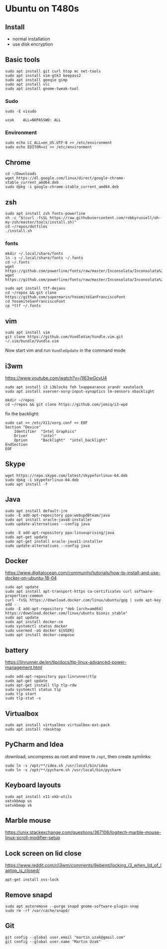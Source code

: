 # Ubuntu on T480s

## Install
* normal installation
* use disk encryption

## Basic tools

    sudo apt install git curl htop mc net-tools
    sudo apt install vim-gtk3 keepass2
    sudo apt install geeqie gimp
    sudo apt install vlc
    sudo apt install gnome-tweak-tool

### Sudo

    sudo -E visudo

`uzak    ALL=NOPASSWD: ALL`

### Environment

    sudo echo LC_ALL=en_US.UTF-8 >> /etc/environment
    sudo echo EDITOR=vi >> /etc/environment

## Chrome

    cd ~/Downloads
    wget https://dl.google.com/linux/direct/google-chrome-stable_current_amd64.deb
    sudo dpkg -i google-chrome-stable_current_amd64.deb

## zsh

    sudo apt install zsh fonts-powerline
    sh -c "$(curl -fsSL https://raw.githubusercontent.com/robbyrussell/oh-my-zsh/master/tools/install.sh)"
    cd ~/repos/dotfiles
    ./install.sh
### fonts
    mkdir ~/.local/share/fonts
    ln -s ~/.local/share/fonts ~/.fonts
    cd ~/.fonts
    wget https://github.com/powerline/fonts/raw/master/Inconsolata/Inconsolata%20Bold%20for%20Powerline.ttf
    wget https://github.com/powerline/fonts/raw/master/Inconsolata/Inconsolata%20for%20Powerline.otf
    
    sudo apt install ttf-dejavu 
    cd ~/repos && git clone https://github.com/supermarin/YosemiteSanFranciscoFont
    cd YosemiteSanFranciscoFont
    cp *ttf ~/.fonts

## vim

    sudo apt install vim
    git clone https://github.com/VundleVim/Vundle.vim.git ~/.vim/bundle/Vundle.vim

Now start vim  and run  `VundleUpdate` in the command mode 


## i3wm
https://www.youtube.com/watch?v=j1I63wGcvU4

    sudo apt install i3 i3blocks feh lxappearance arandr xautolock
    sudo apt install xserver-xorg-input-synaptics lm-sensors xbacklight

    mkdir ~/repos
    cd ~/repos && git clone https://github.com/jomiq/i3-wpd

fix the backlight:

    sudo cat >> /etc/X11/xorg.conf << EOF
    Section "Device"
        Identifier  "Intel Graphics" 
        Driver      "intel"
        Option      "Backlight"  "intel_backlight"
    EndSection
    EOF

## Skype

    wget https://repo.skype.com/latest/skypeforlinux-64.deb
    sudo dpkg -i skypeforlinux-64.deb
    sudo apt install -f

## Java
    sudo apt install default-jre
    sudo -E add-apt-repository ppa:webupd8team/java
    sudo apt install oracle-java8-installer
    sudo update-alternatives --config java

    sudo -E add-apt-repository ppa:linuxuprising/java
    sudo apt-get update
    sudo apt-get install oracle-java11-installer
    sudo update-alternatives --config java

## Docker
https://www.digitalocean.com/community/tutorials/how-to-install-and-use-docker-on-ubuntu-18-04

    sudo apt update
    sudo apt install apt-transport-https ca-certificates curl software-properties-common
    curl -fsSL https://download.docker.com/linux/ubuntu/gpg | sudo apt-key add -
    sudo -E add-apt-repository "deb [arch=amd64] https://download.docker.com/linux/ubuntu bionic stable"
    sudo apt update
    sudo apt install docker-ce
    sudo systemctl status docker
    sudo usermod -aG docker ${USER}
    sudo apt install docker-compose

## battery
https://linrunner.de/en/tlp/docs/tlp-linux-advanced-power-management.html

    sudo add-apt-repository ppa:linrunner/tlp
    sudo apt-get update
    sudo apt-get install tlp tlp-rdw 
    sudo systemctl status tlp
    sudo tlp start 
    sudo tlp-stat -s 

## Virtualbox

    sudo apt install virtualbox virtualbox-ext-pack
    sudo apt install rdesktop

## PyCharm and Idea
download, uncompress as root and move to `/opt`, then create symlinks:

    sudo ln -s /opt/**/idea.sh /usr/local/bin/idea
    sudo ln -s /opt/**/pycharm.sh /usr/local/bin/pycharm

## Keyboard layouts
    
    sudo apt install x11-xkb-utils
    setxkbmap us
    setxkbmap sk

## Marble mouse

https://unix.stackexchange.com/questions/367106/logitech-marble-mouse-linux-scroll-modifier-setup

## Lock screen on lid close

https://www.reddit.com/r/i3wm/comments/9ebemt/locking_i3_when_lid_of_laptop_is_closed/

    apt-get install xss-lock

## Remove snapd

	sudo apt autoremove --purge snapd gnome-software-plugin-snap
	sudo rm -rf /var/cache/snapd/

## Git

    git config --global user.email "martin.uzak@gmail.com"
    git config --global user.name "Martin Uzak"

